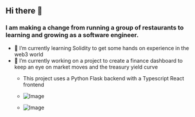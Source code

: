 ## Hi there 👋

### I am making a change from running a group of restaurants to learning and growing as a software engineer.

* 🌱 I’m currently learning Solidity to get some hands on experience in the web3 world
* 🔭 I’m currently working on a project to create a finance dashboard to keep an eye on market moves and the treasury yield curve
     * This project uses a Python Flask backend with a Typescript React frontend
    
    
     * ![Image](https://i.ibb.co/K65ZNRp/Screenshot-2022-05-17-at-09-00-09-Finance-Dashboard.png)
     * ![Image](https://i.ibb.co/HxXzM9L/Screenshot-2022-05-17-at-09-00-29-Finance-Dashboard.png)




<!--
**wrhenders/wrhenders** is a ✨ _special_ ✨ repository because its `README.md` (this file) appears on your GitHub profile.

Here are some ideas to get you started:

- 🔭 I’m currently working on ...
- 🌱 I’m currently learning ...
- 👯 I’m looking to collaborate on ...
- 🤔 I’m looking for help with ...
- 💬 Ask me about ...
- 📫 How to reach me: ...
- 😄 Pronouns: ...
- ⚡ Fun fact: ...
-->
